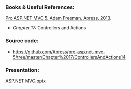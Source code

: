 ### Books & Useful References: 
[Pro ASP.NET MVC 5. Adam Freeman. Apress. 2013](http://www.apress.com/us/book/9781430265290).
 - *Chapter 17:* Controllers and Actions

### Source code: 
- https://github.com/Apress/pro-asp.net-mvc-5/tree/master/Chapter%2017/ControllersAndActions14

### Presentation: 
[ASP.NET MVC.pptx](https://github.com/EPM-RD-NETLAB/ASP.NET.MVC/tree/master/Presentations)
